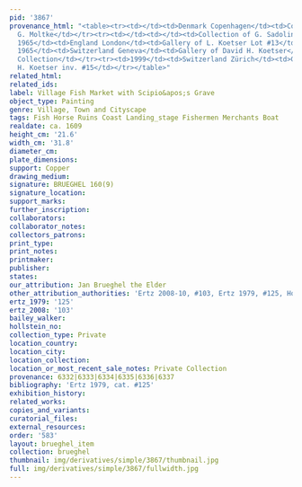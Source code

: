 ```yaml
---
pid: '3867'
provenance_html: "<table><tr><td></td><td>Denmark Copenhagen</td><td>Collectio nof
  G. Moltke</td></tr><tr><td></td><td></td><td>Collection of G. Sadolin Dragor</td></tr><tr><td>Spring
  1965</td><td>England London</td><td>Gallery of L. Koetser Lot #13</td></tr><tr><td>After
  1965</td><td>Switzerland Geneva</td><td>Gallery of David H. Koetser</td></tr><tr><td>1979</td><td>Switzerland</td><td>Private
  Collection</td></tr><tr><td>1999</td><td>Switzerland Zürich</td><td>Gallery of David
  H. Koetser inv. #15</td></tr></table>"
related_html:
related_ids:
label: Village Fish Market with Scipio&apos;s Grave
object_type: Painting
genre: Village, Town and Cityscape
tags: Fish Horse Ruins Coast Landing_stage Fishermen Merchants Boat
realdate: ca. 1609
height_cm: '21.6'
width_cm: '31.8'
diameter_cm:
plate_dimensions:
support: Copper
drawing_medium:
signature: BRUEGHEL 160(9)
signature_location:
support_marks:
further_inscription:
collaborators:
collaborator_notes:
collectors_patrons:
print_type:
print_notes:
printmaker:
publisher:
states:
our_attribution: Jan Brueghel the Elder
other_attribution_authorities: 'Ertz 2008-10, #103, Ertz 1979, #125, Honig database'
ertz_1979: '125'
ertz_2008: '103'
bailey_walker:
hollstein_no:
collection_type: Private
location_country:
location_city:
location_collection:
location_or_most_recent_sale_notes: Private Collection
provenance: 6332|6333|6334|6335|6336|6337
bibliography: 'Ertz 1979, cat. #125'
exhibition_history:
related_works:
copies_and_variants:
curatorial_files:
external_resources:
order: '583'
layout: brueghel_item
collection: brueghel
thumbnail: img/derivatives/simple/3867/thumbnail.jpg
full: img/derivatives/simple/3867/fullwidth.jpg
---
```

